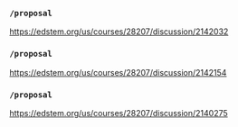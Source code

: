 ### `/proposal`
https://edstem.org/us/courses/28207/discussion/2142032
### `/proposal`
https://edstem.org/us/courses/28207/discussion/2142154
### `/proposal`
https://edstem.org/us/courses/28207/discussion/2140275
